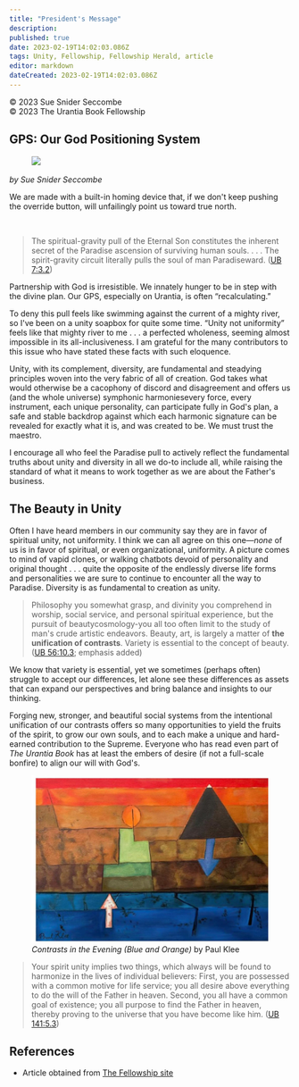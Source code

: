 ```yaml
---
title: "President's Message"
description: 
published: true
date: 2023-02-19T14:02:03.086Z
tags: Unity, Fellowship, Fellowship Herald, article
editor: markdown
dateCreated: 2023-02-19T14:02:03.086Z
---
```


<p class="v-card v-sheet theme--light grey lighten-3 px-2">© 2023 Sue Snider Seccombe<br>© 2023 The Urantia Book Fellowship</p>

## GPS: Our God Positioning System

<figure id="Figure_1" class="image urantiapedia image-style-align-left">
<img src="/image/article/Sue_Snider_Seccombe/42.jpg">
</figure>

_by Sue Snider Seccombe_

We are made with a built-in homing device that, if we don't keep pushing the override button, will unfailingly point us toward true north.

<br style="clear:both;"/>

> The spiritual-gravity pull of the Eternal Son constitutes the inherent secret of the Paradise ascension of surviving human souls. . . . The spirit-gravity circuit literally pulls the soul of man Paradiseward. (<a id="a24_212"></a>[UB 7:3.2](/en/The_Urantia_Book/7#p3_2))

Partnership with God is irresistible. We innately hunger to be in step with the divine plan. Our GPS, especially on Urantia, is often “recalculating.”

To deny this pull feels like swimming against the current of a mighty river, so I've been on a unity soapbox for quite some time. “Unity not uniformity” feels like that mighty river to me . . . a perfected wholeness, seeming almost impossible in its all-inclusiveness. I am grateful for the many contributors to this issue who have stated these facts with such eloquence.

Unity, with its complement, diversity, are fundamental and steadying principles woven into the very fabric of all of creation. God takes what would otherwise be a cacophony of discord and disagreement and offers us (and the whole universe) symphonic harmoniesevery force, every instrument, each unique personality, can participate fully in God's plan, a safe and stable backdrop against which each harmonic signature can be revealed for exactly what it is, and was created to be. We must trust the maestro.

I encourage all who feel the Paradise pull to actively reflect the fundamental truths about unity and diversity in all we do-to include all, while raising the standard of what it means to work together as we are about the Father's business.

## The Beauty in Unity

Often I have heard members in our community say they are in favor of spiritual unity, not uniformity. I think we can all agree on this one—_none_ of us is in favor of spiritual, or even organizational, uniformity. A picture comes to mind of vapid clones, or walking chatbots devoid of personality and original thought . . . quite the opposite of the endlessly diverse life forms and personalities we are sure to continue to encounter all the way to Paradise. Diversity is as fundamental to creation as unity.

> Philosophy you somewhat grasp, and divinity you comprehend in worship, social service, and personal spiritual experience, but the pursuit of beautycosmology-you all too often limit to the study of man's crude artistic endeavors. Beauty, art, is largely a matter of **the unification of contrasts**. Variety is essential to the concept of beauty. (<a id="a38_349"></a>[UB 56:10.3](/en/The_Urantia_Book/56#p10_3); emphasis added)

We know that variety is essential, yet we sometimes (perhaps often) struggle to accept our differences, let alone see these differences as assets that can expand our perspectives and bring balance and insights to our thinking.

Forging new, stronger, and beautiful social systems from the intentional unification of our contrasts offers so many opportunities to yield the fruits of the spirit, to grow our own souls, and to each make a unique and hard-earned contribution to the Supreme. Everyone who has read even part of _The Urantia Book_ has at least the embers of desire (if not a full-scale bonfire) to align our will with God's.

<figure id="Figure_1" class="image urantiapedia">
<img src="/image/article/Sue_Snider_Seccombe/45.jpg">
<figcaption><em>Contrasts in the Evening (Blue and Orange)</em> by Paul Klee</figcaption>
</figure>

> Your spirit unity implies two things, which always will be found to harmonize in the lives of individual believers: First, you are possessed with a common motive for life service; you all desire above everything to do the will of the Father in heaven. Second, you all have a common goal of existence; you all purpose to find the Father in heaven, thereby proving to the universe that you have become like him. (<a id="a49_413"></a>[UB 141:5.3](/en/The_Urantia_Book/141#p5_3))

## References

- Article obtained from [The Fellowship site](https://urantia-book.org/archive/newsletters/herald/)
